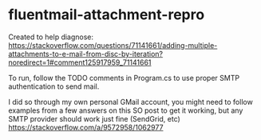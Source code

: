 # fluentmail-attachment-repro
Created to help diagnose: https://stackoverflow.com/questions/71141661/adding-multiple-attachments-to-e-mail-from-disc-by-iteration?noredirect=1#comment125917959_71141661


To run, follow the TODO comments in Program.cs to use proper SMTP authentication to send mail. 

I did so through my own personal GMail account, you might need to follow examples from a few answers on this SO post to get it working, but any SMTP provider should work just fine (SendGrid, etc)
https://stackoverflow.com/a/9572958/1062977
